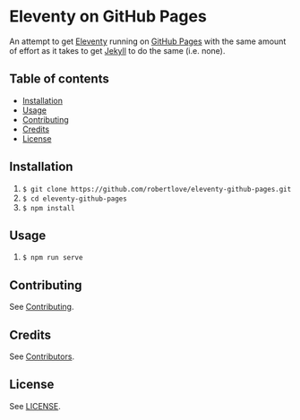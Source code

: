 # Eleventy on GitHub Pages

An attempt to get [Eleventy](https://www.11ty.dev/) running on [GitHub Pages](https://pages.github.com/) with the same amount of effort as it takes to get [Jekyll](https://jekyllrb.com/) to do the same (i.e. none).

## Table of contents

- [Installation](#installation)
- [Usage](#usage)
- [Contributing](#contributing)
- [Credits](#credits)
- [License](#license)

## Installation

1. `$ git clone https://github.com/robertlove/eleventy-github-pages.git`
1. `$ cd eleventy-github-pages`
1. `$ npm install`

## Usage

1. `$ npm run serve`

## Contributing

See [Contributing](https://github.com/robertlove/.github/blob/master/CONTRIBUTING.md).

## Credits

See [Contributors](https://github.com/robertlove/eleventy-github-pages/graphs/contributors).

## License

See [LICENSE](LICENSE).

